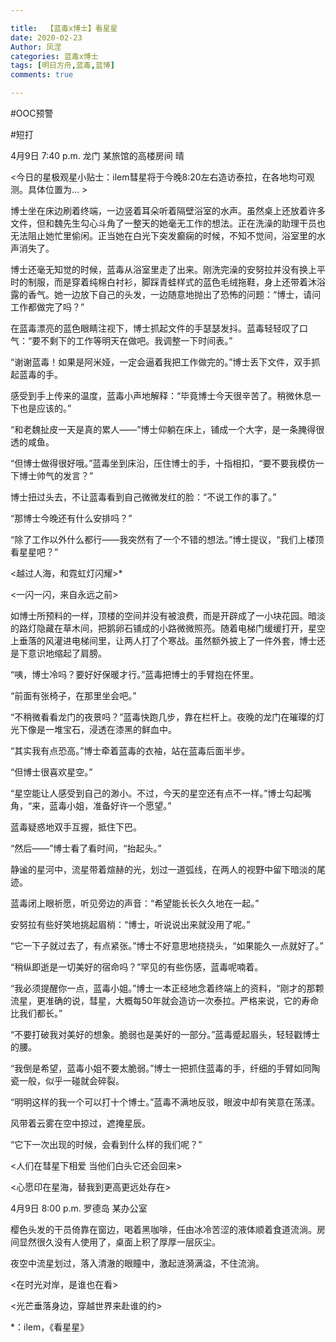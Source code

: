 ```yaml
---

title:  【蓝毒x博士】看星星
date: 2020-02-23
Author: 凤涅
categories: 蓝毒x博士
tags: [明日方舟,蓝毒,蓝博]
comments: true

---
```


\#OOC预警

\#短打

 

4月9日 7:40 p.m. 龙门 某旅馆的高楼房间 晴

<今日的星极观星小贴士：ilem彗星将于今晚8:20左右造访泰拉，在各地均可观测。具体位置为… >

博士坐在床边刷着终端，一边竖着耳朵听着隔壁浴室的水声。虽然桌上还放着许多文件，但和魏先生勾心斗角了一整天的她毫无工作的想法。正在洗澡的助理干员也无法阻止她忙里偷闲。正当她在白光下突发癫痫的时候，不知不觉间，浴室里的水声消失了。

博士还毫无知觉的时候，蓝毒从浴室里走了出来。刚洗完澡的安努拉并没有换上平时的制服，而是穿着纯棉白衬衫，脚踩青蛙样式的蓝色毛绒拖鞋，身上还带着沐浴露的香气。她一边放下自己的头发，一边随意地抛出了恐怖的问题：“博士，请问工作都做完了吗？”

在蓝毒漂亮的蓝色眼睛注视下，博士抓起文件的手瑟瑟发抖。蓝毒轻轻叹了口气：“要不剩下的工作等明天在做吧。我调整一下时间表。”

“谢谢蓝毒！如果是阿米娅，一定会逼着我把工作做完的。”博士丢下文件，双手抓起蓝毒的手。

感受到手上传来的温度，蓝毒小声地解释：“毕竟博士今天很辛苦了。稍微休息一下也是应该的。”

“和老魏扯皮一天是真的累人——”博士仰躺在床上，铺成一个大字，是一条腌得很透的咸鱼。

“但博士做得很好哦。”蓝毒坐到床沿，压住博士的手，十指相扣，“要不要我模仿一下博士帅气的发言？”

博士扭过头去，不让蓝毒看到自己微微发红的脸：“不说工作的事了。”

“那博士今晚还有什么安排吗？”

“除了工作以外什么都行——我突然有了一个不错的想法。”博士提议，“我们上楼顶看星星吧？”

<越过人海，和霓虹灯闪耀>*

<一闪一闪，来自永远之前>

 

如博士所预料的一样，顶楼的空间并没有被浪费，而是开辟成了一小块花园。暗淡的路灯隐藏在草木间，把鹅卵石铺成的小路微微照亮。随着电梯门缓缓打开，星空上垂落的风灌进电梯间里，让两人打了个寒战。虽然额外披上了一件外套，博士还是下意识地缩起了肩膀。

“咦，博士冷吗？要好好保暖才行。”蓝毒把博士的手臂抱在怀里。

“前面有张椅子，在那里坐会吧。”

“不稍微看看龙门的夜景吗？”蓝毒快跑几步，靠在栏杆上。夜晚的龙门在璀璨的灯光下像是一堆宝石，浸透在漆黑的鲜血中。

“其实我有点恐高。”博士牵着蓝毒的衣袖，站在蓝毒后面半步。

“但博士很喜欢星空。”

“星空能让人感受到自己的渺小。不过，今天的星空还有点不一样。”博士勾起嘴角，“来，蓝毒小姐，准备好许一个愿望。”

蓝毒疑惑地双手互握，抵住下巴。

“然后——”博士看了看时间，“抬起头。”

静谧的星河中，流星带着煊赫的光，划过一道弧线，在两人的视野中留下暗淡的尾迹。

蓝毒闭上眼祈愿，听见旁边的声音：“希望能长长久久地在一起。”

安努拉有些好笑地挑起眉梢：“博士，听说说出来就没用了呢。”

“它一下子就过去了，有点紧张。”博士不好意思地挠挠头，“如果能久一点就好了。”

“稍纵即逝是一切美好的宿命吗？”罕见的有些伤感，蓝毒呢喃着。

“我必须提醒你一点，蓝毒小姐。”博士一本正经地念着终端上的资料，“刚才的那颗流星，更准确的说，彗星，大概每50年就会造访一次泰拉。严格来说，它的寿命比我们都长。”

“不要打破我对美好的想象。脆弱也是美好的一部分。”蓝毒蹙起眉头，轻轻戳博士的腰。

“我倒是希望，蓝毒小姐不要太脆弱。”博士一把抓住蓝毒的手，纤细的手臂如同陶瓷一般，似乎一碰就会碎裂。

“明明这样的我一个可以打十个博士。”蓝毒不满地反驳，眼波中却有笑意在荡漾。

风带着云雾在空中掠过，遮掩星辰。

“它下一次出现的时候，会看到什么样的我们呢？”

<人们在彗星下相爱 当他们白头它还会回来>

<心愿印在星海，替我到更高更远处存在>

 

4月9日 8:00 p.m. 罗德岛 某办公室

樱色头发的干员倚靠在窗边，喝着黑咖啡，任由冰冷苦涩的液体顺着食道流淌。房间显然很久没有人使用了，桌面上积了厚厚一层灰尘。

夜空中流星划过，落入清澈的眼瞳中，激起涟漪满溢，不住流淌。

<在时光对岸，是谁也在看>

<光芒垂落身边，穿越世界来赴谁的约>

 

*：ilem，《看星星》
